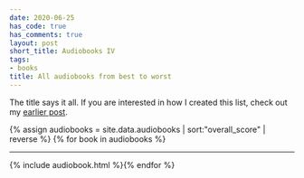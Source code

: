 ```yaml
---
date: 2020-06-25
has_code: true
has_comments: true
layout: post
short_title: Audiobooks IV
tags:
- books
title: All audiobooks from best to worst
---
```


The title says it all. If you are
interested in how I created this list, check out my [earlier post](audiobooks).

{% assign audiobooks = site.data.audiobooks | sort:"overall_score" | reverse %}
{% for book in audiobooks %}<hr>{% include audiobook.html %}{% endfor %}
